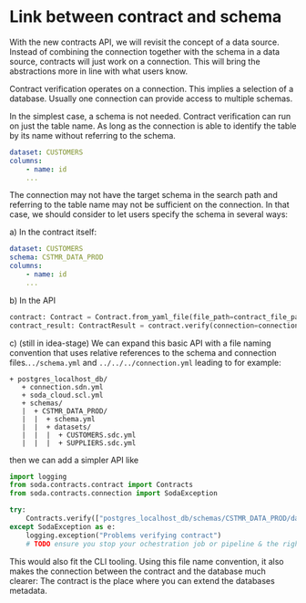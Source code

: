 # Link between contract and schema

With the new contracts API, we will revisit the concept of a data source.  Instead of
combining the connection together with the schema in a data source, contracts will just
work on a connection.  This will bring the abstractions more in line with what users
know.

Contract verification operates on a connection.  This implies a selection of a database.
Usually one connection can provide access to multiple schemas.

In the simplest case, a schema is not needed.  Contract verification can run on just the
table name.  As long as the connection is able to identify the table by its name without
referring to the schema.

```yaml
dataset: CUSTOMERS
columns:
    - name: id
    ...
```

The connection may not have the target schema in the search path and referring to the table
name may not be sufficient on the connection.  In that case, we should consider to let users
specify the schema in several ways:

a) In the contract itself:
```yaml
dataset: CUSTOMERS
schema: CSTMR_DATA_PROD
columns:
    - name: id
    ...
```

b) In the API
```python
contract: Contract = Contract.from_yaml_file(file_path=contract_file_path, schema="CSTMR_DATA_PROD")
contract_result: ContractResult = contract.verify(connection=connection, soda_cloud=soda_cloud)
```

c) (still in idea-stage) We can expand this basic API with a file naming convention that uses relative references to
the schema and connection files.`../schema.yml`
and `../../../connection.yml` leading to for example:

```
+ postgres_localhost_db/
   + connection.sdn.yml
   + soda_cloud.scl.yml
   + schemas/
   |  + CSTMR_DATA_PROD/
   |  |  + schema.yml
   |  |  + datasets/
   |  |  |  + CUSTOMERS.sdc.yml
   |  |  |  + SUPPLIERS.sdc.yml
```
then we can add a simpler API like

```python
import logging
from soda.contracts.contract import Contracts
from soda.contracts.connection import SodaException

try:
    Contracts.verify(["postgres_localhost_db/schemas/CSTMR_DATA_PROD/datasets/*.sdc.yml"])
except SodaException as e:
    logging.exception("Problems verifying contract")
    # TODO ensure you stop your ochestration job or pipeline & the right people are notified
```

This would also fit the CLI tooling.  Using this file name convention, it also makes the connection between the contract
and the database much clearer: The contract is the place where you can extend the databases metadata.
